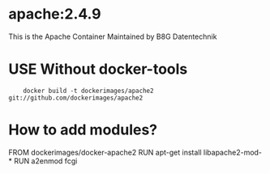 apache:2.4.9
=========

This is the Apache Container Maintained by B8G Datentechnik

# USE Without docker-tools

        docker build -t dockerimages/apache2 git://github.com/dockerimages/apache2
        
# How to add modules?
FROM dockerimages/docker-apache2
RUN apt-get install libapache2-mod-*
RUN a2enmod fcgi
